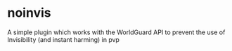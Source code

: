 # noinvis
A simple plugin which works with the WorldGuard API to prevent the use of Invisibility (and instant harming) in pvp
